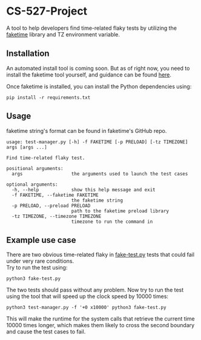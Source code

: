 # CS-527-Project
A tool to help developers find time-related flaky tests by utilizing the [faketime](https://github.com/wolfcw/libfaketime) library and TZ environment variable.

## Installation

An automated install tool is coming soon. But as of right now, you need to install the faketime tool yourself, and guidance can be found [here](https://github.com/wolfcw/libfaketime).

Once faketime is installed, you can install the Python dependencies using:
```console
pip install -r requirements.txt
```

## Usage
faketime string's format can be found in faketime's GitHub repo.
```
usage: test-manager.py [-h] -f FAKETIME [-p PRELOAD] [-tz TIMEZONE] args [args ...]

Find time-related flaky test.

positional arguments:
  args                  the arguments used to launch the test cases

optional arguments:
  -h, --help            show this help message and exit
  -f FAKETIME, --faketime FAKETIME
                        the faketime string
  -p PRELOAD, --preload PRELOAD
                        path to the faketime preload library
  -tz TIMEZONE, --timezone TIMEZONE
                        timezone to run the command in
```

## Example use case
There are two obvious time-related flaky in [fake-test.py](https://github.com/polohan/CS-527-Project/blob/master/fake-test.py) tests that could fail under very rare conditions.  
Try to run the test using:  
```console
python3 fake-test.py
```
The two tests should pass without any problem.
Now try to run the test using the tool that will speed up the clock speed by 10000 times:
```console
python3 test-manager.py -f '+0 x10000' python3 fake-test.py
```
This will make the runtime for the system calls that retrieve the current time 10000 times longer, which makes them likely to cross the second boundary and cause the test cases to fail.
